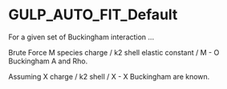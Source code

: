 # GULP_AUTO_FIT_Default

For a given set of Buckingham interaction ...

Brute Force M species charge / k2 shell elastic constant / M - O Buckingham A and Rho.

Assuming X charge / k2 shell / X - X Buckingham are known.
